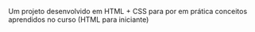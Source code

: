 Um projeto desenvolvido em HTML + CSS para por em prática conceitos aprendidos no curso (HTML para iniciante)
